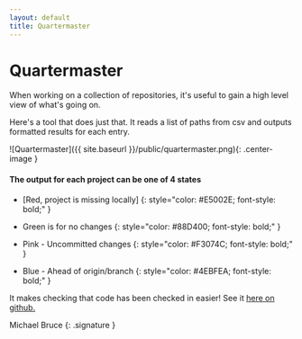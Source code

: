 ```yaml
---
layout: default
title: Quartermaster
---
```


# Quartermaster

When working on a collection of repositories, it's useful to gain a high level view of what's going on.

Here's a tool that does just that. It reads a list of paths from csv and outputs formatted results for each entry.

![Quartermaster]({{ site.baseurl }}/public/quartermaster.png){: .center-image }

#### The output for each project can be one of 4 states

- \[Red, project is missing locally\]
{: style="color: #E5002E; font-style: bold;" }

- Green is for no changes
{: style="color: #88D400; font-style: bold;" }

- Pink - Uncommitted changes
{: style="color: #F3074C; font-style: bold;" }

- Blue - Ahead of origin/branch
{: style="color: #4EBFEA; font-style: bold;" }

It makes checking that code has been checked in easier! See it [here on github.](https://www.github.com/michaelbruce)

Michael Bruce
{: .signature }
